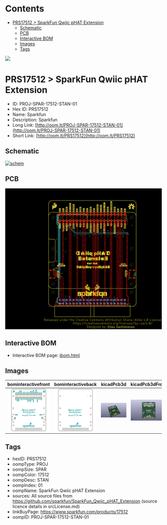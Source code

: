 



Contents
========

* [PRS17512 > SparkFun Qwiic pHAT Extension](#prs17512--sparkfun-qwiic-phat-extension)
	* [Schematic](#schematic)
	* [PCB](#pcb)
	* [Interactive BOM](#interactive-bom)
	* [Images](#images)
	* [Tags](#tags)
  
![][im]
# PRS17512 > SparkFun Qwiic pHAT Extension

- ID: PROJ-SPAR-17512-STAN-01
- Hex ID: PRS17512
- Name: Sparkfun
- Description: Sparkfun
- Long Link: [http://oom.lt/PROJ-SPAR-17512-STAN-01](http://oom.lt/PROJ-SPAR-17512-STAN-01)
- Short Link: [http://oom.lt/PRS17512](http://oom.lt/PRS17512)

## Schematic
  
[![schem](eagleSchemImage.png)](eagleSchemImage.png)
## PCB
  
[![pcb](eagleImage.png)](eagleImage.png)
## Interactive BOM

- Interactive BOM page: [ibom.html](https://htmlpreview.github.io/?https://github.com/oomlout/oomlout_OOMP_projects/blob/main/PROJ-SPAR-17512-STAN-01/kicad/bom/ibom.html)

## Images
  
  

|bominteractivefront|bominteractiveback|kicadPcb3d|kicadPcb3dFront|kicadPcb3dBack|eagleImage|eagleSchemImage|
| :---: | :---: | :---: | :---: | :---: | :---: | :---: |
|[![bominteractivefront](bomFront_140.png)](bomFront.png)|[![bominteractiveback](bomBack_140.png)](bomBack.png)|[![kicadPcb3d](kicadPcb3d_140.png)](kicadPcb3d.png)|[![kicadPcb3dFront](kicadPcb3dFront_140.png)](kicadPcb3dFront.png)|[![kicadPcb3dBack](kicadPcb3dBack_140.png)](kicadPcb3dBack.png)|[![eagleImage](eagleImage_140.png)](eagleImage.png)|[![eagleSchemImage](eagleSchemImage_140.png)](eagleSchemImage.png)|

## Tags

- hexID: PRS17512
- oompType: PROJ
- oompSize: SPAR
- oompColor: 17512
- oompDesc: STAN
- oompIndex: 01
- oompName: SparkFun Qwiic pHAT Extension
- sources: All source files from https://github.com/sparkfun/SparkFun_Qwiic_pHAT_Extension (source licence details in srcLicense.md)
- linkBuyPage: https://www.sparkfun.com/products/17512
- oompID: PROJ-SPAR-17512-STAN-01



[im]: kicadPcb3d_450.png
